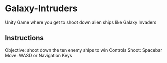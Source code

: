 # Galaxy-Intruders
Unity Game where you get to shoot down alien ships like Galaxy Invaders

## Instructions
Objective: shoot down the ten enemy ships to win
Controls
Shoot: Spacebar
Move: WASD or Navigation Keys 

